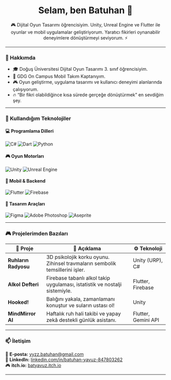 <h1 align="center">Selam, ben Batuhan 👋</h1>
<p align="center">
🎮 Dijital Oyun Tasarımı öğrencisiyim. Unity, Unreal Engine ve Flutter ile oyunlar ve mobil uygulamalar geliştiriyorum.  
Yaratıcı fikirleri oynanabilir deneyimlere dönüştürmeyi seviyorum. ⚡
</p>

---

### 🧠 Hakkımda
- 🎓 Doğuş Üniversitesi Dijital Oyun Tasarımı 3. sınıf öğrencisiyim.  
- 👾 GDG On Campus Mobil Takım Kaptanıyım.  
- 🎮 Oyun geliştirme, uygulama tasarımı ve kullanıcı deneyimi alanlarında çalışıyorum.  
- 🔥 “Bir fikri olabildiğince kısa sürede gerçeğe dönüştürmek” en sevdiğim şey.  

---

### 🧩 Kullandığım Teknolojiler

#### 💻 Programlama Dilleri
![C#](https://img.shields.io/badge/C%23-239120?style=for-the-badge&logo=c-sharp&logoColor=white)
![Dart](https://img.shields.io/badge/Dart-0175C2?style=for-the-badge&logo=dart&logoColor=white)
![Python](https://img.shields.io/badge/Python-3776AB?style=for-the-badge&logo=python&logoColor=white)

#### 🎮 Oyun Motorları
![Unity](https://img.shields.io/badge/Unity-100000?style=for-the-badge&logo=unity&logoColor=white)
![Unreal Engine](https://img.shields.io/badge/Unreal%20Engine-0E1128?style=for-the-badge&logo=unrealengine&logoColor=white)

#### 📱 Mobil & Backend
![Flutter](https://img.shields.io/badge/Flutter-02569B?style=for-the-badge&logo=flutter&logoColor=white)
![Firebase](https://img.shields.io/badge/Firebase-FFCA28?style=for-the-badge&logo=firebase&logoColor=black)

#### 🎨 Tasarım Araçları
![Figma](https://img.shields.io/badge/Figma-F24E1E?style=for-the-badge&logo=figma&logoColor=white)
![Adobe Photoshop](https://img.shields.io/badge/Adobe%20Photoshop-31A8FF?style=for-the-badge&logo=adobephotoshop&logoColor=white)
![Aseprite](https://img.shields.io/badge/Aseprite-7D929E?style=for-the-badge&logo=aseprite&logoColor=white)

---

### 🎮 Projelerimden Bazıları

| 🎯 Proje | 📝 Açıklama | ⚙️ Teknoloji |
|----------|-------------|--------------|
| **Ruhların Radyosu** | 3D psikolojik korku oyunu. Zihinsel travmaların sembolik temsillerini işler. | Unity (URP), C# |
| **Alkol Defteri** | Firebase tabanlı alkol takip uygulaması, istatistik ve nostalji sistemiyle. | Flutter, Firebase |
| **Hooked!** | Balığını yakala, zamanlamanı konuştur ve suların ustası ol!  | Unity |
| **MindMirror AI** | Haftalık ruh hali takibi ve yapay zekâ destekli günlük asistanı. | Flutter, Gemini API |


---

### 📫 İletişim
📧 **E-posta:** yyzz.batuhan@gmail.com  
💼 **LinkedIn:** [linkedin.com/in/batuhan-yavuz-847803262](https://linkedin.com/in/batuhan-yavuz-847803262)  
🎮 **itch.io:** [batyavuz.itch.io](https://batyavuz.itch.io/)

---
